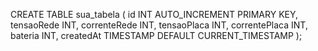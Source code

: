 CREATE TABLE sua_tabela (
    id INT AUTO_INCREMENT PRIMARY KEY,
    tensaoRede INT,
    correnteRede INT,
    tensaoPlaca INT,
    correntePlaca INT,
    bateria INT,
    createdAt TIMESTAMP DEFAULT CURRENT_TIMESTAMP
);
